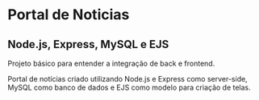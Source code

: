# Portal de Noticias
## Node.js, Express, MySQL e EJS

Projeto básico para entender a integração de back e frontend.  

Portal de notícias criado utilizando Node.js e Express como server-side, MySQL como banco de dados e EJS como modelo para criação de telas.
